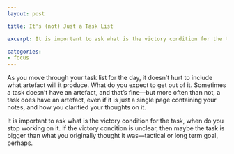 ```yaml
---
layout: post

title: It's (not) Just a Task List

excerpt: It is important to ask what is the victory condition for the task, when do you stop working on it. If the victory condition is unclear, then maybe the task is bigger than what you originally thought it was—tactical or long term goal, perhaps.

categories:
- focus
---
```


As you move through your task list for the day, it doesn’t hurt to include what artefact will it produce. What do you expect to get out of it. Sometimes a task doesn’t have an artefact, and that’s fine—but more often than not, a task does have an artefact, even if it is just a single page containing your notes, and how you clarified your thoughts on it.

It is important to ask what is the victory condition for the task, when do you stop working on it. If the victory condition is unclear, then maybe the task is bigger than what you originally thought it was—tactical or long term goal, perhaps.